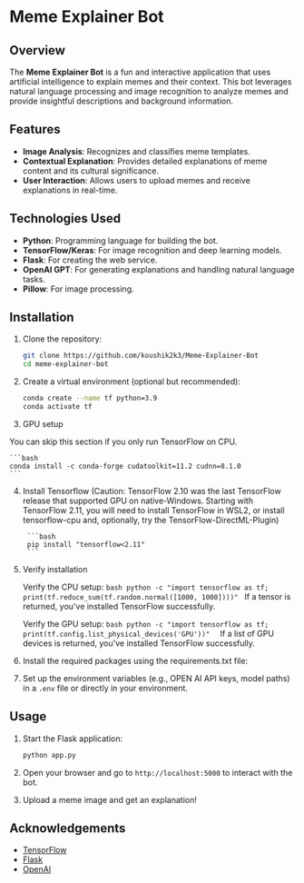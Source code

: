 # Meme Explainer Bot

## Overview

The **Meme Explainer Bot** is a fun and interactive application that uses artificial intelligence to explain memes and their context. This bot leverages natural language processing and image recognition to analyze memes and provide insightful descriptions and background information.

## Features

- **Image Analysis**: Recognizes and classifies meme templates.
- **Contextual Explanation**: Provides detailed explanations of meme content and its cultural significance.
- **User Interaction**: Allows users to upload memes and receive explanations in real-time.

## Technologies Used

- **Python**: Programming language for building the bot.
- **TensorFlow/Keras**: For image recognition and deep learning models.
- **Flask**: For creating the web service.
- **OpenAI GPT**: For generating explanations and handling natural language tasks.
- **Pillow**: For image processing.

## Installation

1. Clone the repository:

    ```bash
    git clone https://github.com/koushik2k3/Meme-Explainer-Bot
    cd meme-explainer-bot
    ```

2. Create a virtual environment (optional but recommended):

    ```bash
    conda create --name tf python=3.9
    conda activate tf
    ```
3. GPU setup
   
You can skip this section if you only run TensorFlow on CPU.

    ```bash
    conda install -c conda-forge cudatoolkit=11.2 cudnn=8.1.0
    ```
    
4. Install Tensorflow (Caution: TensorFlow 2.10 was the last TensorFlow release that supported GPU on native-Windows. Starting with TensorFlow 2.11, you will need to install TensorFlow in WSL2, or install tensorflow-cpu and, optionally, try the TensorFlow-DirectML-Plugin)
   
        ```bash
        pip install "tensorflow<2.11"
        ```

5. Verify installation
   
    Verify the CPU setup:
       ```bash
    python -c "import tensorflow as tf; print(tf.reduce_sum(tf.random.normal([1000, 1000])))"
        ```
   If a tensor is returned, you've installed TensorFlow successfully.

   Verify the GPU setup:
        ```bash
        python -c "import tensorflow as tf; print(tf.config.list_physical_devices('GPU'))" 
        ```
    If a list of GPU devices is returned, you've installed TensorFlow successfully.
 
6. Install the required packages using the requirements.txt file:


7. Set up the environment variables (e.g., OPEN AI API keys, model paths) in a `.env` file or directly in your environment.

## Usage

1. Start the Flask application:

    ```bash
    python app.py
    ```

2. Open your browser and go to `http://localhost:5000` to interact with the bot.

3. Upload a meme image and get an explanation!

## Acknowledgements

- [TensorFlow](https://www.tensorflow.org/)
- [Flask](https://flask.palletsprojects.com/)
- [OpenAI](https://www.openai.com/)

